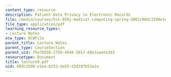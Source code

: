 ```yaml
---
content_type: resource
description: Patient Data Privacy in Electronic Records
file: /media/courses/hst-950j-medical-computing-spring-2003/00dc1598e1ea6253da55d3d397b53a1a_lecture9.pdf
file_type: application/pdf
learning_resource_types:
- Lecture Notes
ocw_type: OCWFile
parent_title: Lecture Notes
parent_type: CourseSection
parent_uid: f9a7b558-2759-4948-5817-d8e1aaeea3d3
resourcetype: Document
title: lecture9.pdf
uid: 00dc1598-e1ea-6253-da55-d3d397b53a1a
---
```

